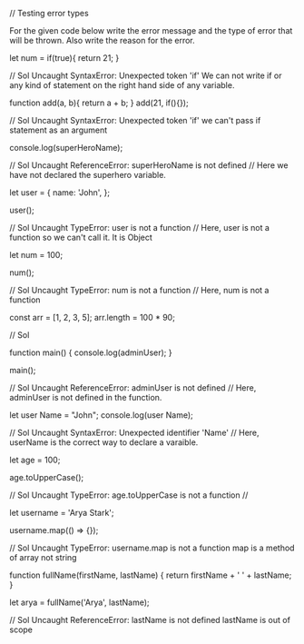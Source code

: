// Testing error types

For the given code below write the error message and the type of error that will be thrown. Also write the reason for the error.


let num = if(true){
  return 21;
}

// Sol
Uncaught SyntaxError: Unexpected token 'if'
We can not write if or any kind of statement on the right hand side of any variable.


function add(a, b){
  return a + b;
}
add(21, if(){});

// Sol
Uncaught SyntaxError: Unexpected token 'if'
we can't pass if statement as an argument



console.log(superHeroName);

// Sol
 Uncaught ReferenceError: superHeroName is not defined
// Here we have not declared the superhero variable.



let user = {
  name: 'John',
};

user();

// Sol
 Uncaught TypeError: user is not a function
// Here, user is not a function so we can't call it. It is Object


let num = 100;

num();

// Sol
Uncaught TypeError: num is not a function
// Here, num is not a function


const arr = [1, 2, 3, 5];
arr.length = 100 * 90;

// Sol



function main() {
  console.log(adminUser);
}

main();

// Sol
Uncaught ReferenceError: adminUser is not defined
// Here, adminUser is not defined in the function.



let user Name = "John";
console.log(user Name);

// Sol
Uncaught SyntaxError: Unexpected identifier 'Name'
// Here, userName is the correct way to declare a varaible.



let age = 100;

age.toUpperCase();

// Sol
 Uncaught TypeError: age.toUpperCase is not a function
// 





let username = 'Arya Stark';

username.map(() => {});

// Sol
Uncaught TypeError: username.map is not a function
map is a method of array not string


function fullName(firstName, lastName) {
  return firstName + ' ' + lastName;
}

let arya = fullName('Arya', lastName);

// Sol
 Uncaught ReferenceError: lastName is not defined
  lastName is out of scope